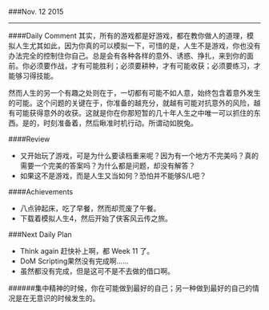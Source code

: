 ###Nov. 12 2015
***
####Daily Comment
其实，所有的游戏都是好游戏，都在教你做人的道理，模拟人生尤其如此，因为你真的可以模拟一下，可惜的是，人生不是游戏，你也没有办法完全的控制住你自己。总是会有各种各样的意外、诱惑、挣扎，来到你的面前。你必须要作战，才有可能胜利；必须要耕种，才有可能收获；必须要练习，才能够习得技能。

然而人生的另一个有趣之处则在于，一切都有可能不如人意，始终包含着意外发生的可能。这个问题的关键在于，你准备的越充分，就越有可能对抗意外的风险，越有可能获得意外的收获。这就是你在你那短暂的几十年人生之中唯一可以抓住的东西。是的，时刻准备着，然后瞅准时机行动。所谓动如脱兔。

####Review
+ 又开始玩了游戏，可是为什么要读档重来呢？因为有一个地方不完美吗？真的需要一个完美的答案吗？为什么都是问题，却没有解答？
+ 如果这不是游戏，而是人生又当如何？恐怕并不能够S/L吧？

####Achievements
+ 八点钟起床，吃了早餐，然而却荒废了午餐。
+ 下载着模拟人生4，然后开始了侠客风云传之旅。

###Next Daily Plan
+ Think again 赶快补上啊，都 Week 11 了。
+ DoM Scripting果然没有完成啊……
+ 虽然都没有完成，但是这可不是不去做的借口啊。

######集中精神的时候，你在可能做到最好的自己；另一种做到最好的自己的情况是在无意识的时候发生的。